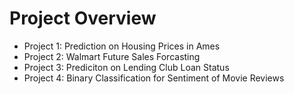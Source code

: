 # Project Overview

* Project 1: Prediction on Housing Prices in Ames
* Project 2: Walmart Future Sales Forcasting
* Project 3: Prediciton on Lending Club Loan Status
* Project 4: Binary Classification for Sentiment of Movie Reviews
